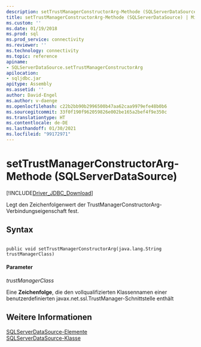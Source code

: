```yaml
---
description: setTrustManagerConstructorArg-Methode (SQLServerDataSource)
title: setTrustManagerConstructorArg-Methode (SQLServerDataSource) | Microsoft-Dokumentation
ms.custom: ''
ms.date: 01/19/2018
ms.prod: sql
ms.prod_service: connectivity
ms.reviewer: ''
ms.technology: connectivity
ms.topic: reference
apiname:
- SQLServerDataSource.setTrustManagerConstructorArg
apilocation:
- sqljdbc.jar
apitype: Assembly
ms.assetid: ''
author: David-Engel
ms.author: v-daenge
ms.openlocfilehash: c22b2bb90b2996500b47aa62caa9979efe48b0b6
ms.sourcegitcommit: 33f0f190f962059826e002be165a2bef4f9e350c
ms.translationtype: HT
ms.contentlocale: de-DE
ms.lasthandoff: 01/30/2021
ms.locfileid: "99172971"
---
```

# <a name="settrustmanagerconstructorarg-method-sqlserverdatasource"></a>setTrustManagerConstructorArg-Methode (SQLServerDataSource)
[!INCLUDE[Driver_JDBC_Download](../../../includes/driver_jdbc_download.md)]

  Legt den Zeichenfolgenwert der TrustManagerConstructorArg-Verbindungseigenschaft fest.
  
## <a name="syntax"></a>Syntax  
  
```  
  
public void setTrustManagerConstructorArg(java.lang.String trustManagerClass)  
```  
  
#### <a name="parameters"></a>Parameter  
 *trustManagerClass*  
  
 Eine **Zeichenfolge**, die den vollqualifizierten Klassennamen einer benutzerdefinierten javax.net.ssl.TrustManager-Schnittstelle enthält
  
## <a name="see-also"></a>Weitere Informationen  
 [SQLServerDataSource-Elemente](../../../connect/jdbc/reference/sqlserverdatasource-members.md)   
 [SQLServerDataSource-Klasse](../../../connect/jdbc/reference/sqlserverdatasource-class.md)  
  
  
